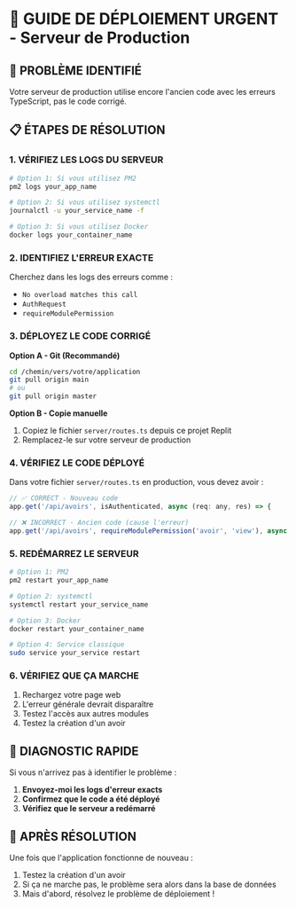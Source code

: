 # 🔧 GUIDE DE DÉPLOIEMENT URGENT - Serveur de Production

## 🚨 PROBLÈME IDENTIFIÉ
Votre serveur de production utilise encore l'ancien code avec les erreurs TypeScript, pas le code corrigé.

## 📋 ÉTAPES DE RÉSOLUTION

### 1. VÉRIFIEZ LES LOGS DU SERVEUR
```bash
# Option 1: Si vous utilisez PM2
pm2 logs your_app_name

# Option 2: Si vous utilisez systemctl  
journalctl -u your_service_name -f

# Option 3: Si vous utilisez Docker
docker logs your_container_name
```

### 2. IDENTIFIEZ L'ERREUR EXACTE
Cherchez dans les logs des erreurs comme :
- `No overload matches this call`
- `AuthRequest`
- `requireModulePermission`

### 3. DÉPLOYEZ LE CODE CORRIGÉ

**Option A - Git (Recommandé)**
```bash
cd /chemin/vers/votre/application
git pull origin main
# ou
git pull origin master
```

**Option B - Copie manuelle**
1. Copiez le fichier `server/routes.ts` depuis ce projet Replit
2. Remplacez-le sur votre serveur de production

### 4. VÉRIFIEZ LE CODE DÉPLOYÉ
Dans votre fichier `server/routes.ts` en production, vous devez avoir :

```javascript
// ✅ CORRECT - Nouveau code
app.get('/api/avoirs', isAuthenticated, async (req: any, res) => {

// ❌ INCORRECT - Ancien code (cause l'erreur)
app.get('/api/avoirs', requireModulePermission('avoir', 'view'), async (req: AuthRequest, res) => {
```

### 5. REDÉMARREZ LE SERVEUR
```bash
# Option 1: PM2
pm2 restart your_app_name

# Option 2: systemctl
systemctl restart your_service_name

# Option 3: Docker
docker restart your_container_name

# Option 4: Service classique
sudo service your_service restart
```

### 6. VÉRIFIEZ QUE ÇA MARCHE
1. Rechargez votre page web
2. L'erreur générale devrait disparaître
3. Testez l'accès aux autres modules
4. Testez la création d'un avoir

## 🎯 DIAGNOSTIC RAPIDE

Si vous n'arrivez pas à identifier le problème :

1. **Envoyez-moi les logs d'erreur exacts**
2. **Confirmez que le code a été déployé**
3. **Vérifiez que le serveur a redémarré**

## 🚀 APRÈS RÉSOLUTION

Une fois que l'application fonctionne de nouveau :
1. Testez la création d'un avoir
2. Si ça ne marche pas, le problème sera alors dans la base de données
3. Mais d'abord, résolvez le problème de déploiement !